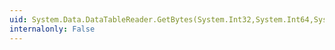 ```yaml
---
uid: System.Data.DataTableReader.GetBytes(System.Int32,System.Int64,System.Byte[],System.Int32,System.Int32)
internalonly: False
---
```

